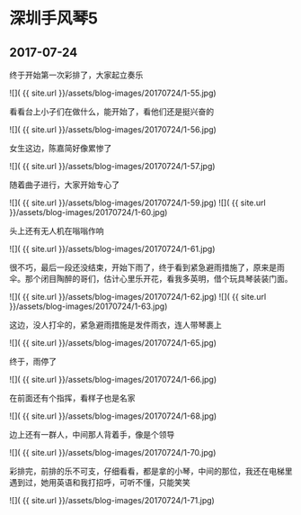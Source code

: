 深圳手风琴5
====================

2017-07-24
------------------------

终于开始第一次彩排了，大家起立奏乐

![]( {{ site.url }}/assets/blog-images/20170724/1-55.jpg)

看看台上小子们在做什么，能开始了，看他们还是挺兴奋的

![]( {{ site.url }}/assets/blog-images/20170724/1-56.jpg)

女生这边，陈嘉简好像累惨了

![]( {{ site.url }}/assets/blog-images/20170724/1-57.jpg)

随着曲子进行，大家开始专心了

![]( {{ site.url }}/assets/blog-images/20170724/1-59.jpg)
![]( {{ site.url }}/assets/blog-images/20170724/1-60.jpg)

头上还有无人机在嗡嗡作响

![]( {{ site.url }}/assets/blog-images/20170724/1-61.jpg)

很不巧，最后一段还没结束，开始下雨了，终于看到紧急避雨措施了，原来是雨伞。那个闭目陶醉的哥们，估计心里乐开花，看我多英明，借个玩具琴装装门面。

![]( {{ site.url }}/assets/blog-images/20170724/1-62.jpg)
![]( {{ site.url }}/assets/blog-images/20170724/1-63.jpg)

这边，没人打伞的，紧急避雨措施是发件雨衣，连人带琴裹上

![]( {{ site.url }}/assets/blog-images/20170724/1-65.jpg)

终于，雨停了

![]( {{ site.url }}/assets/blog-images/20170724/1-66.jpg)

在前面还有个指挥，看样子也是名家

![]( {{ site.url }}/assets/blog-images/20170724/1-68.jpg)

边上还有一群人，中间那人背着手，像是个领导

![]( {{ site.url }}/assets/blog-images/20170724/1-70.jpg)

彩排完，前排的乐不可支，仔细看看，都是拿的小琴，中间的那位，我还在电梯里遇到过，她用英语和我打招呼，可听不懂，只能笑笑

![]( {{ site.url }}/assets/blog-images/20170724/1-71.jpg)

